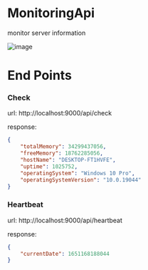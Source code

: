 # MonitoringApi
monitor server information

![image](https://user-images.githubusercontent.com/1637696/165881092-6e2bc50b-0d94-4b09-aee4-e6ebe923563e.png)

# End Points
### Check
url: http://localhost:9000/api/check

response:
```json
{
	"totalMemory": 34299437056,
	"freeMemory": 18762285056,
	"hostName": "DESKTOP-FT1HVFE",
	"uptime": 1025752,
	"operatingSystem": "Windows 10 Pro",
	"operatingSystemVersion": "10.0.19044"
}
```

### Heartbeat
url: http://localhost:9000/api/heartbeat

response:
```json
{
	"currentDate": 1651168188044
}
```
